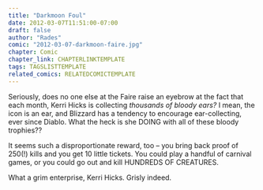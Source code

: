 ```yaml
---
title: "Darkmoon Foul"
date: 2012-03-07T11:51:00-07:00
draft: false
author: "Rades"
comic: "2012-03-07-darkmoon-faire.jpg"
chapter: Comic
chapter_link: CHAPTERLINKTEMPLATE
tags: TAGSLISTTEMPLATE
related_comics: RELATEDCOMICTEMPLATE
---
```


Seriously, does no one else at the Faire raise an eyebrow at the fact that each month, Kerri Hicks is collecting *thousands of bloody ears?* I mean, the icon is an ear, and Blizzard has a tendency to encourage ear-collecting, ever since Diablo. What the heck is she DOING with all of these bloody trophies??


It seems such a disproportionate reward, too – you bring back proof of 250(!) kills and you get 10 little tickets. You could play a handful of carnival games, or you could go out and kill HUNDREDS OF CREATURES. 


What a grim enterprise, Kerri Hicks. Grisly indeed.

